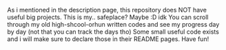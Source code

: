As i mentioned in the description page, this repository does NOT have useful big projects. 
This is my.. safeplace? Maybe :D idk
You can scroll through my old high-shcool-orhun written codes and see my progress day by day (not that you can track the days tho)
Some small useful code exists and i will make sure to declare those in their README pages. 
Have fun! 
